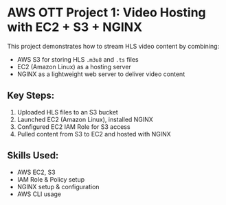 # AWS OTT Project 1: Video Hosting with EC2 + S3 + NGINX

This project demonstrates how to stream HLS video content by combining:
- AWS S3 for storing HLS `.m3u8` and `.ts` files
- EC2 (Amazon Linux) as a hosting server
- NGINX as a lightweight web server to deliver video content

## Key Steps:
1. Uploaded HLS files to an S3 bucket
2. Launched EC2 (Amazon Linux), installed NGINX
3. Configured EC2 IAM Role for S3 access
4. Pulled content from S3 to EC2 and hosted with NGINX

## Skills Used:
- AWS EC2, S3
- IAM Role & Policy setup
- NGINX setup & configuration
- AWS CLI usage
